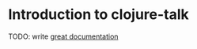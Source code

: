 # Introduction to clojure-talk

TODO: write [great documentation](http://jacobian.org/writing/great-documentation/what-to-write/)
